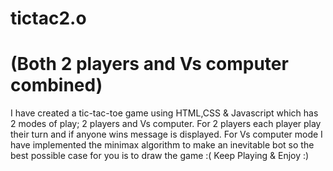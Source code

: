 # tictac2.o
# (Both 2 players and Vs computer combined)
I have created a tic-tac-toe game using HTML,CSS & Javascript which has 2 modes of play; 2 players and Vs computer.
For 2 players each player play their turn and if anyone wins message is displayed.
For Vs computer mode I have implemented the minimax algorithm to make an inevitable bot so the best possible case for you is to draw the game :(
Keep Playing & Enjoy :)

